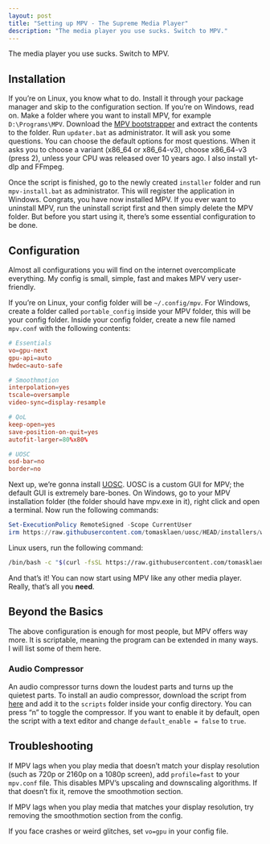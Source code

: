 ```yaml
---
layout: post
title: "Setting up MPV - The Supreme Media Player"
description: "The media player you use sucks. Switch to MPV."
---
```


The media player you use sucks. Switch to MPV.

## Installation

If you’re on Linux, you know what to do. Install it through your package manager and skip to the configuration section. If you’re on Windows, read on. Make a folder where you want to install MPV, for example `D:\Programs\MPV`. Download the [MPV bootstrapper](https://sourceforge.net/projects/mpv-player-windows/files/bootstrapper.zip/download) and extract the contents to the folder. Run `updater.bat` as administrator. It will ask you some questions. You can choose the default options for most questions. When it asks you to choose a variant (x86_64 or x86_64-v3), choose x86_64-v3 (press 2), unless your CPU was released over 10 years ago. I also install yt-dlp and FFmpeg.

Once the script is finished, go to the newly created `installer` folder and run `mpv-install.bat` as administrator. This will register the application in Windows. Congrats, you have now installed MPV. If you ever want to uninstall MPV, run the uninstall script first and then simply delete the MPV folder. But before you start using it, there’s some essential configuration to be done.

## Configuration

Almost all configurations you will find on the internet overcomplicate everything. My config is small, simple, fast and makes MPV very user-friendly.

If you’re on Linux, your config folder will be `~/.config/mpv`. For Windows, create a folder called `portable_config` inside your MPV folder, this will be your config folder. Inside your config folder, create a new file named `mpv.conf` with the following contents:

```conf
# Essentials
vo=gpu-next
gpu-api=auto
hwdec=auto-safe

# Smoothmotion
interpolation=yes
tscale=oversample
video-sync=display-resample

# QoL
keep-open=yes
save-position-on-quit=yes
autofit-larger=80%x80%

# UOSC
osd-bar=no
border=no
```

Next up, we’re gonna install [UOSC](https://github.com/tomasklaen/uosc). UOSC is a custom GUI for MPV; the default GUI is extremely bare-bones. On Windows, go to your MPV installation folder (the folder should have mpv.exe in it), right click and open a terminal. Now run the following commands:

```powershell
Set-ExecutionPolicy RemoteSigned -Scope CurrentUser
irm https://raw.githubusercontent.com/tomasklaen/uosc/HEAD/installers/windows.ps1 | iex
```

Linux users, run the following command:

```bash
/bin/bash -c "$(curl -fsSL https://raw.githubusercontent.com/tomasklaen/uosc/HEAD/installers/unix.sh)"
```

And that’s it! You can now start using MPV like any other media player. Really, that’s all you **need**.

## Beyond the Basics

The above configuration is enough for most people, but MPV offers way more. It is scriptable, meaning the program can be extended in many ways. I will list some of them here.

### Audio Compressor

An audio compressor turns down the loudest parts and turns up the quietest parts. To install an audio compressor, download the script from [here](https://github.com/mpv-player/mpv/blob/master/TOOLS/lua/acompressor.lua) and add it to the `scripts` folder inside your config directory. You can press “n” to toggle the compressor. If you want to enable it by default, open the script with a text editor and change `default_enable = false` to `true`.

## Troubleshooting

If MPV lags when you play media that doesn’t match your display resolution (such as 720p or 2160p on a 1080p screen), add `profile=fast` to your `mpv.conf` file. This disables MPV’s upscaling and downscaling algorithms. If that doesn’t fix it, remove the smoothmotion section.

If MPV lags when you play media that matches your display resolution, try removing the smoothmotion section from the config.

If you face crashes or weird glitches, set `vo=gpu` in your config file.
